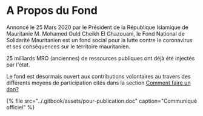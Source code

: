 # A Propos du Fond

Annoncé le 25 Mars 2020 par le Président de la République Islamique de Mauritanie M. Mohamed Ould Cheikh El Ghazouani, le Fond National de Solidarité Mauritanien est un fond social pour la lutte  contre le coronavirus et ses conséquences sur le territoire mauritanien.

25 milliards MRO \(anciennes\) de ressources publiques ont déjà été injectés par l'état.

Le fond est désormais ouvert aux contributions volontaires au travers des différents moyens de participation cités dans la section  [Comment faire un don?](../realisez-un-don/comment-faire-un-don/)

{% file src="../.gitbook/assets/pour-publication.doc" caption="Communiqué officiel" %}


